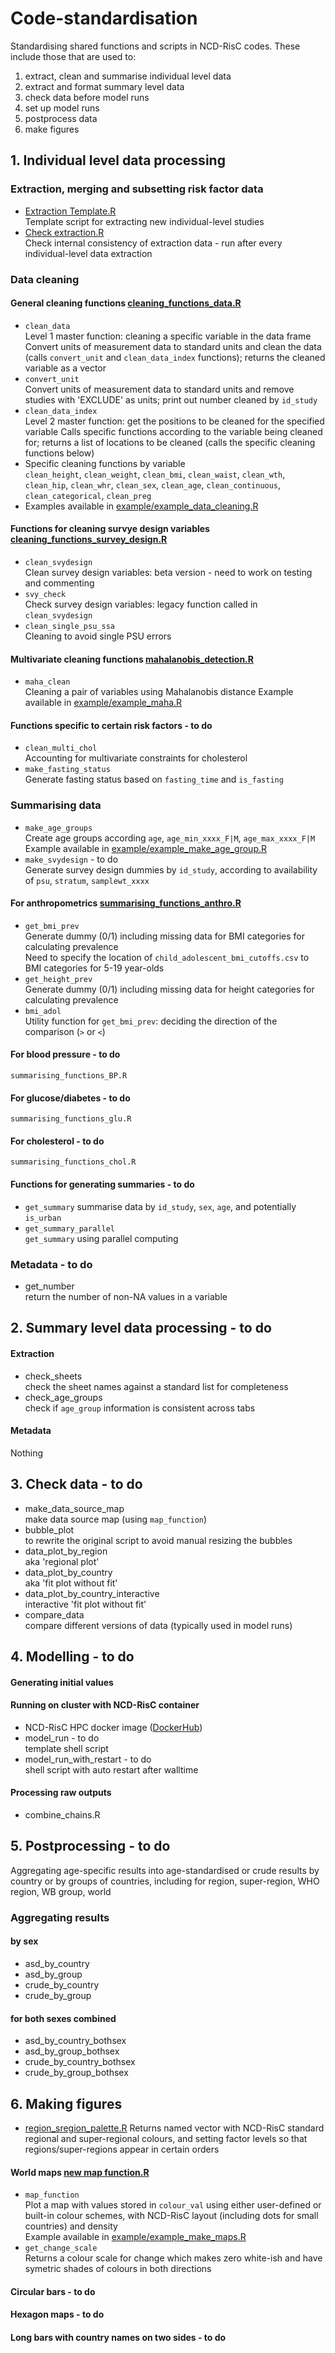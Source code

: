 # Code-standardisation
Standardising shared functions and scripts in NCD-RisC codes. These include those that are used to:
1. extract, clean and summarise individual level data
2. extract and format summary level data
3. check data before model runs
4. set up model runs
5. postprocess data
6. make figures

## 1. Individual level data processing

### Extraction, merging and subsetting risk factor data
* [Extraction Template.R](./R/data-extraction/Extraction%20Template.R)  
Template script for extracting new individual-level studies
* [Check extraction.R](./R/data-extraction/Check%20extractions.R)  
Check internal consistency of extraction data - run after every individual-level data extraction

### Data cleaning  
#### General cleaning functions [cleaning_functions_data.R](./R/data-handling/cleaning_functions_data.R)
* `clean_data`  
Level 1 master function: cleaning a specific variable in the data frame
Convert units of measurement data to standard units and clean the data (calls `convert_unit` and `clean_data_index` functions); returns the cleaned variable as a vector
* `convert_unit`  
Convert units of measurement data to standard units and remove studies with 'EXCLUDE' as units; print out number cleaned by `id_study`
* `clean_data_index`  
Level 2 master function: get the positions to be cleaned for the specified variable
Calls specific functions according to the variable being cleaned for; returns a list of locations to be cleaned (calls the specific cleaning functions below)
* Specific cleaning functions by variable  
`clean_height`, 
`clean_weight`, 
`clean_bmi`, 
`clean_waist`, 
`clean_wth`, 
`clean_hip`, 
`clean_whr`, 
`clean_sex`, 
`clean_age`, 
`clean_continuous`, 
`clean_categorical`,
`clean_preg`  
* Examples available in [example/example_data_cleaning.R](./example/example_data_cleaning.R)

#### Functions for cleaning survye design variables [cleaning_functions_survey_design.R](./R/data-handling/cleaning_functions_survey_design.R)
* `clean_svydesign`  
Clean survey design variables: beta version - need to work on testing and commenting
* `svy_check`  
Check survey design variables: legacy function called in `clean_svydesign`
* `clean_single_psu_ssa`  
Cleaning to avoid single PSU errors

#### Multivariate cleaning functions [mahalanobis_detection.R](./R/data-handling/mahalanobis_detection.R)
* `maha_clean`  
Cleaning a pair of variables using Mahalanobis distance
Example available in [example/example_maha.R](./example/example_maha.R)  

#### Functions specific to certain risk factors - to do
* `clean_multi_chol`  
Accounting for multivariate constraints for cholesterol
* `make_fasting_status`  
Generate fasting status based on `fasting_time` and `is_fasting`

### Summarising data  
* `make_age_groups`  
Create age groups according `age`, `age_min_xxxx_F|M`, `age_max_xxxx_F|M`  
Example available in [example/example_make_age_group.R](./example/example_make_age_group.R)
* `make_svydesign` - to do  
Generate survey design dummies by `id_study`, according to availability of `psu`, `stratum`, `samplewt_xxxx`

#### For anthropometrics [summarising_functions_anthro.R](./R/data-handling/summarising_functions_anthro.R)  
* `get_bmi_prev`  
Generate dummy (0/1) including missing data for BMI categories for calculating prevalence  
Need to specify the location of `child_adolescent_bmi_cutoffs.csv` to BMI categories for 5-19 year-olds  
* `get_height_prev`  
Generate dummy (0/1) including missing data for height categories for calculating prevalence  
* `bmi_adol`  
Utility function for `get_bmi_prev`: deciding the direction of the comparison (`>` or `<`)  

#### For blood pressure - to do  
`summarising_functions_BP.R`  

#### For glucose/diabetes - to do  
`summarising_functions_glu.R`  

#### For cholesterol - to do  
`summarising_functions_chol.R`  

#### Functions for generating summaries - to do 
* `get_summary` 
summarise data by `id_study`, `sex`, `age`, and potentially `is_urban`
* `get_summary_parallel`  
`get_summary` using parallel computing

### Metadata - to do
* get_number  
return the number of non-NA values in a variable

## 2. Summary level data processing - to do

#### Extraction
* check_sheets  
check the sheet names against a standard list for completeness
* check_age_groups  
check if `age_group` information is consistent across tabs

#### Metadata
Nothing

## 3. Check data - to do
* make_data_source_map  
make data source map (using `map_function`)
* bubble_plot  
to rewrite the original script to avoid manual resizing the bubbles
* data_plot_by_region  
aka 'regional plot'
* data_plot_by_country  
aka 'fit plot without fit'  
* data_plot_by_country_interactive  
interactive 'fit plot without fit'  
* compare_data  
compare different versions of data (typically used in model runs)

## 4. Modelling - to do 

#### Generating initial values

#### Running on cluster with NCD-RisC container
* NCD-RisC HPC docker image ([DockerHub](https://hub.docker.com/r/ncdrisc/ncdrisc_hpc_docker))
* model_run  - to do  
template shell script  
* model_run_with_restart - to do  
shell script with auto restart after walltime  

#### Processing raw outputs
* combine_chains.R

## 5. Postprocessing - to do

Aggregating age-specific results into age-standardised or crude results
by country or by groups of countries,
including for region, super-region, WHO region, WB group, world

### Aggregating results

#### by sex
* asd_by_country
* asd_by_group  
* crude_by_country
* crude_by_group  

#### for both sexes combined
* asd_by_country_bothsex
* asd_by_group_bothsex  
* crude_by_country_bothsex
* crude_by_group_bothsex  

## 6. Making figures
* [region_sregion_palette.R](./R/figures/region_sregion_palette.R)
Returns named vector with NCD-RisC standard regional and super-regional colours, and setting factor levels so that regions/super-regions appear in certain orders  

#### World maps [new map function.R](./R/figures/new%20map%20function.R)
* `map_function`  
Plot a map with values stored in `colour_val` using either user-defined or built-in colour schemes, with NCD-RisC layout (including dots for small countries) and density  
Example available in [example/example_make_maps.R](./example/example_make_maps.R)
* `get_change_scale`  
Returns a colour scale for change which makes zero white-ish and have symetric shades of colours in both directions  

#### Circular bars - to do

#### Hexagon maps - to do

#### Long bars with country names on two sides - to do